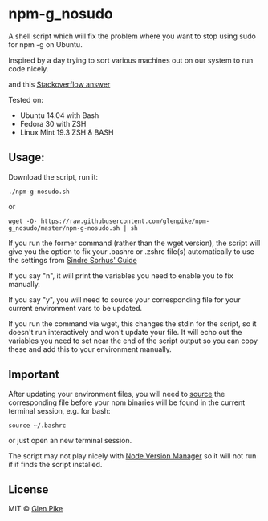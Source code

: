 npm-g_nosudo
============

A shell script which will fix the problem where you want to stop using sudo for npm -g on Ubuntu.

Inspired by a day trying to sort various machines out on our system to run code nicely.

and this [Stackoverflow answer](http://stackoverflow.com/a/13021677)

Tested on:

- Ubuntu 14.04 with Bash
- Fedora 30 with ZSH
- Linux Mint 19.3 ZSH & BASH

## Usage:

Download the script, run it:
```
./npm-g-nosudo.sh
```
or
```
wget -O- https://raw.githubusercontent.com/glenpike/npm-g_nosudo/master/npm-g-nosudo.sh | sh
```

If you run the former command (rather than the wget version), the script will give you the option to fix your .bashrc or .zshrc file(s) automatically to use the settings from [Sindre Sorhus' Guide](npm-global-without-sudo.md)

If you say "n", it will print the variables you need to enable you to fix manually.

If you say "y", you will need to source your corresponding file for your current environment vars to be updated.

If you run the command via wget, this changes the stdin for the script, so it doesn't run interactively and won't update your file.  It will echo out the variables you need to set near the end of the script output so you can copy these and add this to your environment manually.

## Important

After updating your environment files, you will need to [source](http://ss64.com/bash/source.html) the corresponding file before your npm binaries will be found in the current terminal session, e.g. for bash:
```
source ~/.bashrc
```
or just open an new terminal session.

The script may not play nicely with [Node Version Manager](https://github.com/creationix/nvm) so it will not run if if finds the script installed.

## License

MIT © [Glen Pike](http://glenpike.co.uk)
